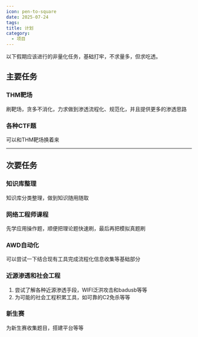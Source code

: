 ```yaml
---
icon: pen-to-square
date: 2025-07-24
tags: 
title: 计划
category:
  - 项目
---
```

以下假期应该进行的非量化任务，基础打牢，不求量多，但求吃透。
## 主要任务
### THM靶场
刷靶场，贪多不消化，力求做到渗透流程化、规范化，并且提供更多的渗透思路

### 各种CTF题
可以和THM靶场换着来

---
## 次要任务

### 知识库整理
知识库分类整理，做到知识随用随取

### 网络工程师课程
先学应用操作题，顺便把理论题快速刷，最后再把模拟真题刷

### AWD自动化
可以尝试一下结合现有工具完成流程化信息收集等基础部分

### 近源渗透和社会工程
1. 尝试了解各种近源渗透手段，WIFI泛洪攻击和badusb等等
2. 为可能的社会工程积累工具，如可靠的C2免杀等等

### 新生赛
为新生赛收集题目，搭建平台等等
